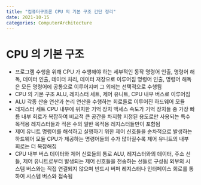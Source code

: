```yaml
---
title: "컴퓨터구조론 CPU 의 기본 구조 간단 정리"
date: 2021-10-15
categories: ComputerArchitecture
---
```


# CPU 의 기본 구조

- 프로그램 수행을 위해 CPU 가 수행해야 하는 세부적인 동작
  명령어 인출, 명령어 해독, 데이터 인출, 데이터 처리, 데이터 저장으로 이루어짐
  명령어 인출, 명령어 해독은 모든 명령어에 공통으로 이루어지며 그 외에는 선택적으로 수행됨
- CPU 의 기본 구조
  ALU, 레지스터 세트, 제어 유니트, CPU 내부 버스로 이루어짐
- ALU
  각종 산술 연산과 논리 연산을 수행하는 회로들로 이루어진 하드웨어 모듈
- 레지스터 세트
  CPU 내부에 위치한 기억 장치
  액세스 속도가 기억 장치들 중 가장 빠름
  내부 회로가 복잡하여 비교적 큰 공간을 차지함
  지정된 용도로만 사용되는 특수 목적용 레지스터들과 적은 수의 일반 목적용 레지스터들만이 포함됨
- 제어 유니트
  명령어를 해석하고 실행하기 위한 제어 신호들을 순차적으로 발생하는 하드웨어 모듈
  CPU가 제공하는 명령어들의 수가 많아질수록 제어 유니트의 내부 회로는 더 복잡해짐
- CPU 내부 버스
  데이터와 제어 신호들의 통로
  ALU, 레지스터와의 데이터, 주소 선들, 제어 유니트로부터 발생되는 제어 신호들을 전송하는 선들로 구성됨
  외부의 시스템 버스와는 직접 연결되지 않으며 반드시 버퍼 레지스터나 인터페이스 회로를 통하여 시스템 버스와 접속됨
